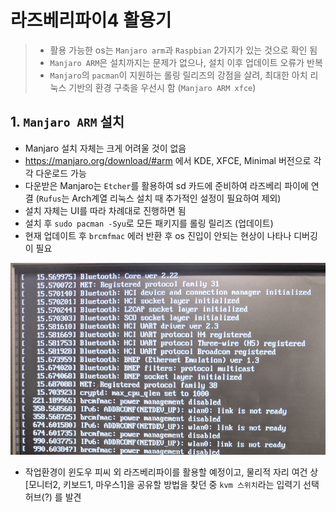 # 라즈베리파이4 활용기
> - 활용 가능한 os는 `Manjaro arm`과 `Raspbian` 2가지가 있는 것으로 확인 됨
> - `Manjaro ARM`은 설치까지는 문제가 없으나, 설치 이후 업데이트 오류가 반복
> - `Manjaro`의 `pacman`이 지원하는 롤링 릴리즈의 강점을 살려, 최대한 아치 리눅스 기반의 환경 구축을 우선시 함 (`Manjaro ARM xfce`)

## 1. `Manjaro ARM` 설치

- Manjaro 설치 자체는 크게 어려울 것이 없음
- https://manjaro.org/download/#arm 에서 KDE, XFCE, Minimal 버전으로 각각 다운로드 가능
- 다운받은 Manjaro는 `Etcher`를 활용하여 sd 카드에 준비하여 라즈베리 파이에 연결 (`Rufus`는 Arch계열 리눅스 설치 때 추가적인 설정이 필요하여 제외)
- 설치 자체는 UI를 따라 차례대로 진행하면 됨
- 설치 후 `sudo pacman -Syu`로 모든 패키지를 롤링 릴리즈 (업데이트)
- 현재 업데이트 후 `brcmfmac` 에러 반환 후 os 진입이 안되는 현상이 나타나 디버깅이 필요

![](Manjaro_error.jpg)

- 작업환경이 윈도우 피씨 외 라즈베리파이를 활용할 예정이고, 물리적 자리 여건 상 [모니터2, 키보드1, 마우스1]을 공유할 방법을 찾던 중 `kvm 스위치`라는 입력기 선택 허브(?) 를 발견
